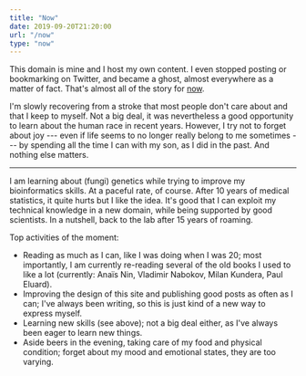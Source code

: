 ```yaml
---
title: "Now"
date: 2019-09-20T21:20:00
url: "/now"
type: "now"
---
```


This domain is mine and I host my own content. I even stopped posting or bookmarking on Twitter, and became a ghost, almost everywhere as a matter of fact. That's almost all of the story for [now](https://nownownow.com/about).

I'm slowly recovering from a stroke that most people don't care about and that I keep to myself. Not a big deal, it was nevertheless a good opportunity to learn about the human race in recent years. However, I try not to forget about joy --- even if life seems to no longer really belong to me sometimes --- by spending all the time I can with my son, as I did in the past. And nothing else matters.

-----

I am learning about (fungi) genetics while trying to improve my bioinformatics skills. At a paceful rate, of course. After 10 years of medical statistics, it quite hurts but I like the idea. It's good that I can exploit my technical knowledge in a new domain, while being supported by good scientists. In a nutshell, back to the lab after 15 years of roaming.

Top activities of the moment:

- Reading as much as I can, like I was doing when I was 20; most importantly, I am currently re-reading several of the old books I used to like a lot (currently: Anaïs Nin, Vladimir Nabokov, Milan Kundera, Paul Eluard).
- Improving the design of this site and publishing good posts as often as I can; I've always been writing, so this is just kind of a new way to express myself.
- Learning new skills (see above); not a big deal either, as I've always been eager to learn new things.
- Aside beers in the evening, taking care of my food and physical condition; forget about my mood and emotional states, they are too varying.

